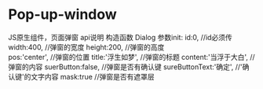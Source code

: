 # Pop-up-window
JS原生组件，页面弹窗
api说明
构造函数 Dialog
参数init:
id:0,                      //id必须传
width:400,                 //弹窗的宽度
height:200,                //弹窗的高度  
pos:'center',              //弹窗的位置
title:'浮生如梦',           //弹窗的标题
content:'当浮于大白',       //弹窗的内容
suerButton:false,          //弹窗是否有确认键
sureButtonText:'确定',     //'确认键'的文字内容
mask:true  	               //弹窗是否有遮罩层
